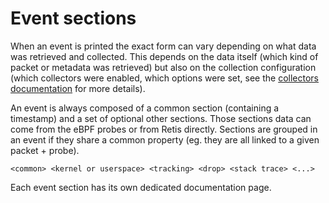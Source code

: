 # Event sections

When an event is printed the exact form can vary depending on what data was
retrieved and collected. This depends on the data itself (which kind of packet
or metadata was retrieved) but also on the collection configuration (which
collectors were enabled, which options were set, see the [collectors
documentation](../collectors/overview.md) for more details).

An event is always composed of a common section (containing a timestamp) and a
set of optional other sections. Those sections data can come from the eBPF
probes or from Retis directly. Sections are grouped in an event if they share a
common property (eg. they are all linked to a given packet + probe).

```none
<common> <kernel or userspace> <tracking> <drop> <stack trace> <...>
```

Each event section has its own dedicated documentation page.
